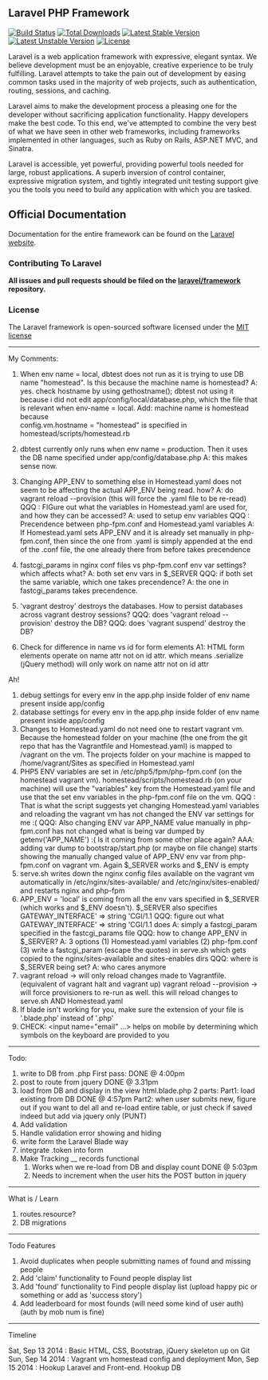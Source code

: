 ## Laravel PHP Framework

[![Build Status](https://travis-ci.org/laravel/framework.svg)](https://travis-ci.org/laravel/framework)
[![Total Downloads](https://poser.pugx.org/laravel/framework/downloads.svg)](https://packagist.org/packages/laravel/framework)
[![Latest Stable Version](https://poser.pugx.org/laravel/framework/v/stable.svg)](https://packagist.org/packages/laravel/framework)
[![Latest Unstable Version](https://poser.pugx.org/laravel/framework/v/unstable.svg)](https://packagist.org/packages/laravel/framework)
[![License](https://poser.pugx.org/laravel/framework/license.svg)](https://packagist.org/packages/laravel/framework)

Laravel is a web application framework with expressive, elegant syntax. We believe development must be an enjoyable, creative experience to be truly fulfilling. Laravel attempts to take the pain out of development by easing common tasks used in the majority of web projects, such as authentication, routing, sessions, and caching.

Laravel aims to make the development process a pleasing one for the developer without sacrificing application functionality. Happy developers make the best code. To this end, we've attempted to combine the very best of what we have seen in other web frameworks, including frameworks implemented in other languages, such as Ruby on Rails, ASP.NET MVC, and Sinatra.

Laravel is accessible, yet powerful, providing powerful tools needed for large, robust applications. A superb inversion of control container, expressive migration system, and tightly integrated unit testing support give you the tools you need to build any application with which you are tasked.

## Official Documentation

Documentation for the entire framework can be found on the [Laravel website](http://laravel.com/docs).

### Contributing To Laravel

**All issues and pull requests should be filed on the [laravel/framework](http://github.com/laravel/framework) repository.**

### License

The Laravel framework is open-sourced software licensed under the [MIT license](http://opensource.org/licenses/MIT)

--------
My Comments:

1) When env name = local, dbtest does not run as it is trying to use DB name "homestead". Is this because the machine name is homestead?
	A: yes. check hostname by using gethostname(); dbtest not using it because i did not edit app/config/local/database.php, which the file that is relevant when env-name = local.
	Add: machine name is homestead because     
				config.vm.hostname = "homestead"
		 is specified in homestead/scripts/homestead.rb
2) dbtest currently only runs when env name = production. Then it uses the DB name specified under app/config/database.php
	A: this makes sense now.
3) Changing APP_ENV to something else in Homestead.yaml does not seem to be affecting the actual APP_ENV being read. how?
	A: do vagrant reload --provision (this will force the .yaml file to be re-read)
		QQQ : FIGure out what the variables in Homestead.yaml are used for, and how they can be accessed?
				A: used to setup env variables
		QQQ : Precendence between php-fpm.conf and Homestead.yaml variables
				A: If Homestead.yaml sets APP_ENV and it is already set manually in php-fpm.conf, then since the one from .yaml is simply appended at the end of the .conf file, the one already there from before takes precendence
4) fastcgi_params in nginx conf files vs php-fpm.conf env var settings? which affects what?
	A: both set env vars in $_SERVER
		QQQ: if both set the same variable, which one takes precendence?
				A: the one in fastcgi_params takes precendence.

5) 'vagrant destroy' destroys the databases. How to persist databases across vagrant destroy sessions?
		QQQ: does 'vagrant reload --provision' destroy the DB?
		QQQ: does 'vagrant suspend' destroy the DB?
6) Check for difference in name vs id for form elements
	A1: HTML form elements operate on name attr not on id attr. which means .serialize (jQuery method) will only work on name attr not on id attr


Ah!
1) debug settings for every env in the app.php inside folder of env name present inside app/config
2) database settings for every env in the app.php inside folder of env name present inside app/config
3) Changes to Homestead.yaml do not need one to restart vagrant vm. Because the homestead folder on your machine (the one from the git repo that has the Vagrantfile and Homestead.yaml) is mapped to /vagrant on the vm. 
	The projects folder on your machine is mapped to /home/vagrant/Sites as specified in Homestead.yaml
4) PHP5 ENV variables are set in /etc/php5/fpm/php-fpm.conf (on the homestead vagrant vm).
   homestead/scripts/homestead.rb (on your machine) will use the "variables" key from the Homestead.yaml file and use that the set env variables in the php-fpm.conf file on the vm.
   			QQQ :
   				That is what the script suggests yet changing Homestead.yaml variables and reloading the vagrant vm has not changed the ENV var settings for me :(
   			QQQ:
   				Also changing ENV var APP_NAME value manually in php-fpm.conf has not changed what is being var dumped by getenv('APP_NAME') :( Is it coming from some other place again?
   					AAA: adding var dump to bootstrap/start.php (or maybe on file change) starts showing the manually changed value of APP_ENV env var from php-fpm.conf on vagrant vm. Again $_SERVER works and $_ENV is empty
5) serve.sh writes down the nginx config files available on the vagrant vm automatically in /etc/nginx/sites-available/ and /etc/nginx/sites-enabled/ and restarts nginx and php-fpm
6) APP_ENV = 'local' is coming from all the env vars specified in $_SERVER (which works and $_ENV doesn't). $_SERVER also specifies GATEWAY_INTERFACE' => string 'CGI/1.1 
			QQQ: figure out what GATEWAY_INTERFACE' => string 'CGI/1.1 does
					A: simply a fastcgi_param specified in the fastcgi_params file
			QQQ: how to change APP_ENV in $_SERVER?
					A: 3 options (1) Homestead.yaml variables (2) php-fpm.conf (3) write a fastcgi_param (escape the quotes) in serve.sh which gets copied to the nginx/sites-available and sites-enables dirs
			QQQ: where is $_SERVER being set?
					A: who cares anymore
7) vagrant reload -> will only reload changes made to Vagrantfile. (equivalent of vagrant halt and vagrant up)
   vagrant reload --provision -> will force provisioners to re-run as well. this will reload changes to serve.sh AND Homestead.yaml
8) If blade isn't working for you, make sure the extension of your file is '.blade.php' instead of '.php'
9) CHECK: <input name="email" ...> helps on mobile by determining which symbols on the keyboard are provided to you


----
Todo:

1) write to DB from .php
	First pass: DONE @ 4:00pm
2) post to route from jquery
	DONE @ 3.31pm
3) load from DB and display in the view html.blade.php
	2 parts:
	Part1: load existing from DB
		DONE @ 4:57pm
	Part2: when user submits new, figure out if you want to del all and re-load entire table, or just check if saved indeed but add via jquery only (PUNT)
4) Add validation
5) Handle validation error showing and hiding
6) write form the Laravel Blade way
7) integrate .token into form
8) Make Tracking __ records functional
	1) Works when we re-load from DB and display count 
		DONE @ 5:03pm
	2) Needs to increment when the user hits the POST button in jquery

---
What is / Learn

1) routes.resource?
2) DB migrations

----
Todo Features

1) Avoid duplicates when people submitting names of found and missing people
2) Add 'claim' functionality to Found people display list
3) Add 'found' functionality to Find people display list (upload happy pic or something or add as 'success story')
4) Add leaderboard for most founds (will need some kind of user auth) (auth by mob num is fine)

---
Timeline

Sat, Sep 13 2014 : Basic HTML, CSS, Bootstrap, jQuery skeleton up on Git
Sun, Sep 14 2014 : Vagrant vm homestead config and deployment
Mon, Sep 15 2014 : Hookup Laravel and Front-end. Hookup DB

